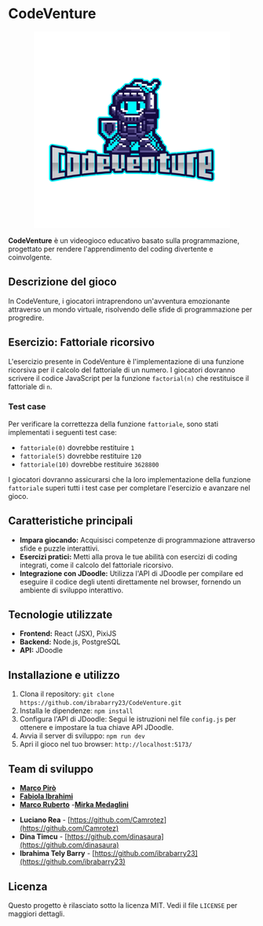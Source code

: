 # CodeVenture

<div style="text-align:center;">
  <img src="logo.png" alt="Logo CodeVenture" width="400">
</div>

**CodeVenture** è un videogioco educativo basato sulla programmazione, progettato per rendere l'apprendimento del coding divertente e coinvolgente. 

## Descrizione del gioco

In CodeVenture, i giocatori intraprendono un'avventura emozionante attraverso un mondo virtuale, risolvendo delle sfide di programmazione per progredire.  
## Esercizio: Fattoriale ricorsivo

L'esercizio presente  in CodeVenture è l'implementazione di una funzione ricorsiva per il calcolo del fattoriale di un numero. I giocatori dovranno scrivere il codice JavaScript per la funzione `factorial(n)` che restituisce il fattoriale di `n`.

### Test case

Per verificare la correttezza della funzione `fattoriale`, sono stati implementati i seguenti test case:

* `fattoriale(0)` dovrebbe restituire `1`
* `fattoriale(5)` dovrebbe restituire `120`
* `fattoriale(10)` dovrebbe restituire `3628800`

I giocatori dovranno assicurarsi che la loro implementazione della funzione `fattoriale` superi tutti i test case per completare l'esercizio e avanzare nel gioco.

## Caratteristiche principali

* **Impara giocando:** Acquisisci competenze di programmazione attraverso sfide e puzzle interattivi.
* **Esercizi pratici:** Metti alla prova le tue abilità con esercizi di coding integrati, come il calcolo del fattoriale ricorsivo.
* **Integrazione con JDoodle:** Utilizza l'API di JDoodle per compilare ed eseguire il codice degli utenti direttamente nel browser, fornendo un ambiente di sviluppo interattivo.



## Tecnologie utilizzate

* **Frontend:** React (JSX), PixiJS
* **Backend:** Node.js, PostgreSQL
* **API:** JDoodle

## Installazione e utilizzo

1. Clona il repository: `git clone https://github.com/ibrabarry23/CodeVenture.git`
2. Installa le dipendenze: `npm install`
3. Configura l'API di JDoodle: Segui le istruzioni nel file `config.js` per ottenere e impostare la tua chiave API JDoodle.
4. Avvia il server di sviluppo: `npm run dev`
5. Apri il gioco nel tuo browser: `http://localhost:5173/`


## Team di sviluppo

- [**Marco Pirò**](https://github.com/marcopiro91)
- [**Fabiola Ibrahimi**](https://github.com/FabiIb)
- [ **Marco Ruberto**](https://github.com/rubertomarco48)
-[**Mirka Medaglini** ](https://github.com/ibrabarry23/CodeVenture/tree/main)
* **Luciano Rea** - [https://github.com/Camrotez](https://github.com/Camrotez)
* **Dina Timcu** - [https://github.com/dinasaura](https://github.com/dinasaura)
* **Ibrahima Tely Barry** - [https://github.com/ibrabarry23](https://github.com/ibrabarry23)

## Licenza

Questo progetto è rilasciato sotto la licenza MIT. Vedi il file `LICENSE` per maggiori dettagli.
